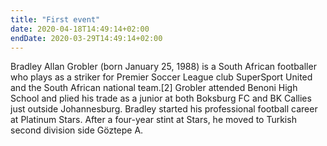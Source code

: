 ```yaml
---
title: "First event"
date: 2020-04-18T14:49:14+02:00
endDate: 2020-03-29T14:49:14+02:00
---
```


Bradley Allan Grobler (born January 25, 1988) is a South African footballer who plays as a striker for Premier Soccer League club SuperSport United and the South African national team.[2] Grobler attended Benoni High School and plied his trade as a junior at both Boksburg FC and BK Callies just outside Johannesburg. Bradley started his professional football career at Platinum Stars. After a four-year stint at Stars, he moved to Turkish second division side Göztepe A.
